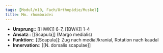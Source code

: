 ```yaml
---
tags: [Modul/m10, Fach/Orthopädie/Muskel]
title: Mm. rhomboidei
---
```

- **Ursprung**:: [[HWK]] 6-7, [[BWK]] 1-4
- **Ansatz**:: [[Scapula]] (Margo medialis)
- **Funktion**:: [[Scapula]]: Zug nach medial/kranial, Rotation nach kaudal
- **Innervation**:: [[N. dorsalis scapulae]]
